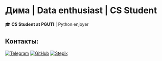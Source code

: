 # Дима | Data enthusiast | CS Student 

🎓 **CS Student at PGUTI** | Python enjoyer  

##  Контакты:
[![Telegram](https://img.shields.io/badge/-@jakuzya-0088cc?style=for-the-badge&logo=Telegram)](https://t.me/jakuzya)
[![GitHub](https://img.shields.io/badge/-GitHub-181717?style=for-the-badge&logo=github)](https://github.com/0xJakuzya)
[![Stepik](https://img.shields.io/badge/-Stepik-00A5FF?style=for-the-badge&logo=appveyor)](https://stepik.org/users/595658756/profile)
